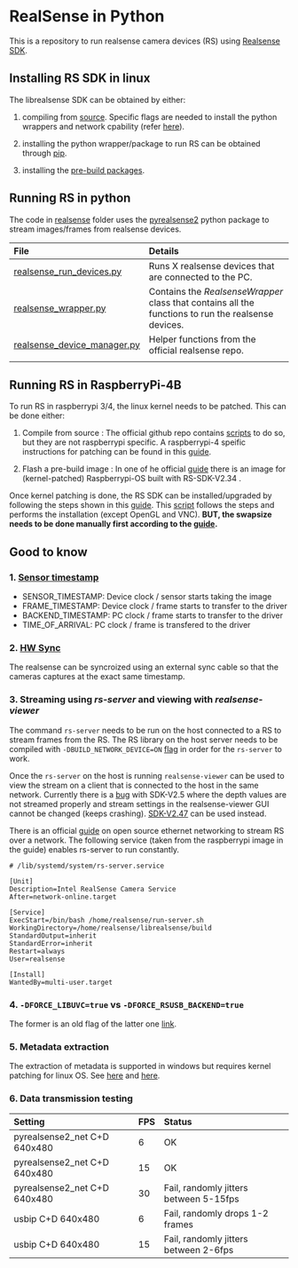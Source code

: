 # RealSense in Python

This is a repository to run realsense camera devices (RS) using [Realsense SDK](https://github.com/IntelRealSense/librealsense).

## Installing RS SDK in linux

The librealsense SDK can be obtained by either:
1. compiling from [source](https://github.com/IntelRealSense/librealsense/blob/master/doc/installation.md). Specific flags are needed to install the python wrappers and network cpability (refer [here](docker/realsense/dockerfiles/Dockerfile.Ubuntu20)).

2. installing the python wrapper/package to run RS can be obtained through [pip](https://pypi.org/project/pyrealsense/).

3. installing the [pre-build packages](https://github.com/IntelRealSense/librealsense/blob/master/doc/distribution_linux.md).

## Running RS in python

The code in [realsense](realsense) folder uses the [pyrealsense2](https://pypi.org/project/pyrealsense/) python package to stream images/frames from realsense devices.

| File                                                                 | Details                                                                                             |
| :------------------------------------------------------------------- | :-------------------------------------------------------------------------------------------------- |
| [realsense_run_devices.py](realsense/realsense_run_devices.py)       | Runs X realsense devices that are connected to the PC.                                              |
| [realsense_wrapper.py](realsense/realsense_wrapper.py)               | Contains the _RealsenseWrapper_ class that contains all the functions to run the realsense devices. |
| [realsense_device_manager.py](realsense/realsense_device_manager.py) | Helper functions from the official realsense repo.                                                  |
|                                                                      |                                                                                                     |

## Running RS in RaspberryPi-4B

To run RS in raspberrypi 3/4, the linux kernel needs to be patched. This can be done either:

1. Compile from source : The official github repo contains [scripts](https://github.com/IntelRealSense/librealsense/tree/master/scripts) to do so, but they are not raspberrypi specific. A raspberrypi-4 speific instructions for patching can be found in this [guide](https://github.com/NobuoTsukamoto/realsense_examples/blob/master/doc/installation_raspberry_pi_64.md).

2. Flash a pre-build image : In one of he official [guide](https://dev.intelrealsense.com/docs/open-source-ethernet-networking-for-intel-realsense-depth-cameras) there is an image for (kernel-patched) Raspberrypi-OS built with RS-SDK-V2.34 . 

Once kernel patching is done, the RS SDK can be installed/upgraded by following the steps shown in this [guide](https://github.com/datasith/Ai_Demos_RPi/wiki/Raspberry-Pi-4-and-Intel-RealSense-D435). This [script](scripts/install_realsense_pi4.sh) follows the steps and performs the installation (except OpenGL and VNC). **BUT, the swapsize needs to be done manually first according to the [guide](https://github.com/datasith/Ai_Demos_RPi/wiki/Raspberry-Pi-4-and-Intel-RealSense-D435).**

## Good to know

### 1. [Sensor timestamp](https://github.com/IntelRealSense/librealsense/issues/2188)
- SENSOR_TIMESTAMP: Device clock / sensor starts taking the image
- FRAME_TIMESTAMP: Device clock / frame starts to transfer to the driver
- BACKEND_TIMESTAMP: PC clock / frame starts to transfer to the driver
- TIME_OF_ARRIVAL: PC clock / frame is transfered to the driver

### 2. [HW Sync](https://dev.intelrealsense.com/docs/external-synchronization-of-intel-realsense-depth-cameras)
The realsense can be syncroized using an external sync cable so that the cameras captures at the exact same timestamp.

### 3. Streaming using *rs-server* and viewing with *realsense-viewer*
The command `rs-server` needs to be run on the host connected to a RS to stream frames from the RS. The RS library on the host server needs to be compiled with `-DBUILD_NETWORK_DEVICE=ON` [flag](https://github.com/IntelRealSense/librealsense/issues/7123) in order for the `rs-server` to work.

Once the `rs-server` on the host is running `realsense-viewer` can be used to view the stream on a client that is connected to the host in the same network. Currently there is a [bug](https://github.com/IntelRealSense/librealsense/issues/9971) with SDK-V2.5 where the depth values are not streamed properly and stream settings in the realsense-viewer GUI cannot be changed (keeps crashing). [SDK-V2.47](https://github.com/IntelRealSense/librealsense/releases/tag/v2.47.0https://github.com/IntelRealSense/librealsense/releases/tag/v2.47.0) can be used instead.

There is an official [guide](https://dev.intelrealsense.com/docs/open-source-ethernet-networking-for-intel-realsense-depth-cameras) on open source ethernet networking to stream RS over a network. The following service (taken from the raspberrypi image in the guide) enables rs-server to run constantly.

```
# /lib/systemd/system/rs-server.service

[Unit]
Description=Intel RealSense Camera Service
After=network-online.target

[Service]
ExecStart=/bin/bash /home/realsense/run-server.sh
WorkingDirectory=/home/realsense/librealsense/build
StandardOutput=inherit
StandardError=inherit
Restart=always
User=realsense

[Install]
WantedBy=multi-user.target
```

### 4. `-DFORCE_LIBUVC=true` vs `-DFORCE_RSUSB_BACKEND=true`
The former is an old flag of the latter one [link](https://github.com/IntelRealSense/librealsense/issues/7144).

### 5. Metadata extraction
The extraction of metadata is supported in windows but requires kernel patching for linux OS. See [here](https://github.com/IntelRealSense/librealsense/blob/master/doc/frame_metadata.md#os-support) and [here](https://github.com/IntelRealSense/librealsense/issues/7039).

### 6. Data transmission testing

| Setting                      | FPS  | Status                                 |
| :--------------------------- | :--- | :------------------------------------- |
| pyrealsense2_net C+D 640x480 | 6    | OK                                     |
| pyrealsense2_net C+D 640x480 | 15   | OK                                     |
| pyrealsense2_net C+D 640x480 | 30   | Fail, randomly jitters between 5-15fps |
| usbip C+D 640x480            | 6    | Fail, randomly drops 1-2 frames        |
| usbip C+D 640x480            | 15   | Fail, randomly jitters between 2-6fps  |